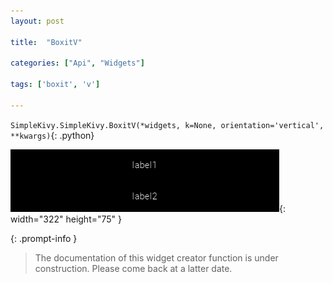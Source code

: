 ```yaml
---
layout: post

title:  "BoxitV"

categories: ["Api", "Widgets"]

tags: ['boxit', 'v']

---
```

`SimpleKivy.SimpleKivy.BoxitV(*widgets, k=None, orientation='vertical', **kwargs)`{: .python}


![BoxitV.png](assets/img/docs/BoxitV.png){: width="322" height="75" }


{: .prompt-info }

> The documentation of this widget creator function is under construction. Please come back at a latter date.
